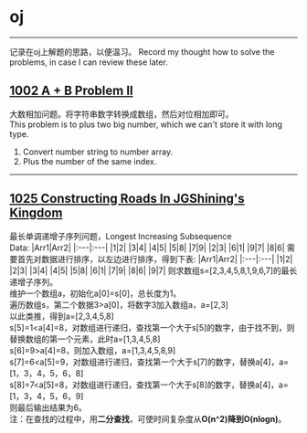 # oj
---
记录在oj上解题的思路，以便温习。
Record my thought how to solve the problems, in case I can review these later.

## [1002 A + B Problem II](http://acm.hdu.edu.cn/showproblem.php?pid=1002)
大数相加问题。将字符串数字转换成数组，然后对位相加即可。<br>
This problem is to plus two big number, which we can't store it with long type.
1. Convert number string to number array.
2. Plus the number of the same index.
---
## [1025 Constructing Roads In JGShining's Kingdom](http://acm.hdu.edu.cn/showproblem.php?pid=1025)
最长单调递增子序列问题，Longest Increasing Subsequence<br>
Data:
|Arr1|Arr2|
|:---|:---|
|1|2|
|3|4|
|4|5|
|5|8|
|7|9|
|2|3|
|6|1|
|9|7|
|8|6|
需要首先对数据进行排序，以左边进行排序，得到下表:
|Arr1|Arr2|
|:---|:---|
|1|2|
|2|3|
|3|4|
|4|5|
|5|8|
|6|1|
|7|9|
|8|6|
|9|7|
则求数组s=[2,3,4,5,8,1,9,6,7]的最长递增子序列。<br>
维护一个数组a，初始化a[0]=s[0]，总长度为1。<br>
遍历数组s，第二个数据3>a[0]，将数字3加入数组a，a=[2,3]<br>
以此类推，得到a=[2,3,4,5,8]<br>
s[5]=1<a[4]=8，对数组进行递归，查找第一个大于s[5]的数字，由于找不到，则替换数组的第一个元素，此时a=[1,3,4,5,8]<br>
s[6]=9>a[4]=8，则加入数组，a=[1,3,4,5,8,9]<br>
s[7]=6<a[5]=9，对数组进行递归，查找第一个大于s[7]的数字，替换a[4]，a=[1，3，4，5，6，8]<br>
s[8]=7<a[5]=8，对数组进行递归，查找第一个大于s[8]的数字，替换a[4]，a=[1，3，4，5，6，9]<br>
则最后输出结果为6。<br>
注：在查找的过程中，用**二分查找**，可使时间复杂度从**O(n^2)**降到**O(nlogn)**。